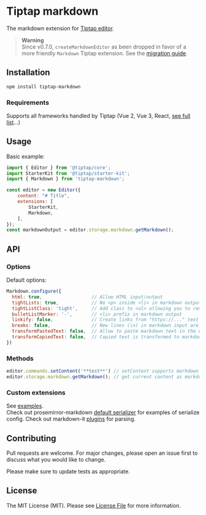 # Tiptap markdown

The markdown extension for [Tiptap editor](https://www.tiptap.dev/).

> **Warning**  
> Since v0.7.0, `createMarkdownEditor` as been dropped in favor of a more friendly `Markdown` Tiptap extension. See the [migration guide](https://github.com/aguingand/tiptap-markdown/blob/main/docs/migration.md).

## Installation

```bash
npm install tiptap-markdown
```

### Requirements
Supports all frameworks handled by Tiptap (Vue 2, Vue 3, React, [see full list](https://www.tiptap.dev/installation#integration-guides)...)

## Usage
Basic example:

```js
import { Editor } from '@tiptap/core';
import StarterKit from '@tiptap/starter-kit';
import { Markdown } from 'tiptap-markdown';

const editor = new Editor({
    content: "# Title",
    extensions: [
        StarterKit,
        Markdown,
    ],
});
const markdownOutput = editor.storage.markdown.getMarkdown();
```

## API

### Options
Default options:
```js
Markdown.configure({
  html: true,                  // Allow HTML input/output
  tightLists: true,            // No <p> inside <li> in markdown output
  tightListClass: 'tight',     // Add class to <ul> allowing you to remove <p> margins when tight
  bulletListMarker: '-',       // <li> prefix in markdown output
  linkify: false,              // Create links from "https://..." text
  breaks: false,               // New lines (\n) in markdown input are converted to <br>
  transformPastedText: false,  // Allow to paste markdown text in the editor
  transformCopiedText: false,  // Copied text is transformed to markdown
})
```

### Methods
```js
editor.commands.setContent('**test**') // setContent supports markdown format
editor.storage.markdown.getMarkdown(); // get current content as markdown
```

### Custom extensions
See [examples](https://github.com/aguingand/tiptap-markdown/tree/main/example/src/extensions).  
Check out prosemirror-markdown [default serializer](https://github.com/ProseMirror/prosemirror-markdown/blob/master/src/to_markdown.ts#L66) for examples of serialize config. Check out markdown-it [plugins](https://github.com/markdown-it/markdown-it#syntax-extensions) for parsing.

## Contributing
Pull requests are welcome. For major changes, please open an issue first to discuss what you would like to change.

Please make sure to update tests as appropriate.

## License
The MIT License (MIT). Please see [License File](LICENSE) for more information.
